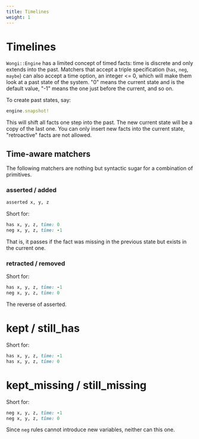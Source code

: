 ```yaml
---
title: Timelines
weight: 1
---
```


# Timelines

`Wongi::Engine` has a limited concept of timed facts: time is discrete and only extends into the past. Matchers that accept a triple specification (`has`, `neg`, `maybe`) can also accept a time option, an integer <= 0, which will make them look at a past state of the system. "0" means the current state and is the default value, "-1" means the one just before the current, and so on.

To create past states, say:

```ruby
engine.snapshot!
```

This will shift all facts one step into the past. The new current state will be a copy of the last one. You can only insert new facts into the current state, "retroactive" facts are not allowed.

## Time-aware matchers

The following matchers are nothing but syntactic sugar for a combination of primitives.

### asserted / added

```ruby
asserted x, y, z
```

Short for:

```ruby
has x, y, z, time: 0
neg x, y, z, time: -1
```

That is, it passes if the fact was missing in the previous state but exists in the current one.

### retracted / removed

Short for:

```ruby
has x, y, z, time: -1
neg x, y, z, time: 0
```

The reverse of asserted.

# kept / still_has

Short for:

```ruby
has x, y, z, time: -1
has x, y, z, time: 0
```

# kept_missing / still_missing

Short for:

```ruby
neg x, y, z, time: -1
neg x, y, z, time: 0
```

Since `neg` rules cannot introduce new variables, neither can this one.
